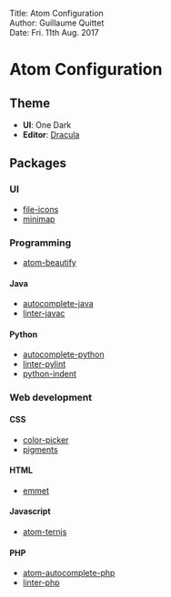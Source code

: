Title: Atom Configuration  
Author: Guillaume Quittet  
Date: Fri. 11th Aug. 2017  

# Atom Configuration

## Theme

- <b>UI</b>: One Dark
- <b>Editor</b>: [Dracula](https://atom.io/themes/dracula-syntax)

## Packages

### UI
- [file-icons](https://atom.io/packages/file-icons)
- [minimap](https://atom.io/packages/minimap)

### Programming
- [atom-beautify](https://atom.io/packages/atom-beautify)

#### Java
- [autocomplete-java](https://atom.io/packages/autocomplete-java)
- [linter-javac](https://atom.io/packages/linter-javac)

#### Python
- [autocomplete-python](https://atom.io/packages/autocomplete-python)
- [linter-pylint](https://atom.io/packages/linter-pylint)
- [python-indent](https://atom.io/packages/python-indent)

### Web development

#### CSS
- [color-picker](https://atom.io/packages/color-picker)
- [pigments](https://atom.io/packages/pigments)

#### HTML
- [emmet](https://atom.io/packages/emmet)

#### Javascript
- [atom-ternjs](https://atom.io/packages/atom-ternjs)

#### PHP
- [atom-autocomplete-php](https://atom.io/packages/atom-autocomplete-php)
- [linter-php](https://atom.io/packages/linter-php)
